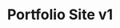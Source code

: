 ---
title: Portfolio Site v1
summary: "Single page static site using raw HTML, Bulma, and SASS"
weight: 80
resources:
  - name: thumb
    src: portfolio-v1-thumb.svg
    params:
      alt: The letters "EV" on a turquoise gradient background.
  - name: hero
    src: portfolio-v1-hero.svg
    params:
      alt: The letters "EV" on a turquoise gradient background.
links:
    - title: GitHub Repository
      url: https://github.com/evoth/portfolio-site
---